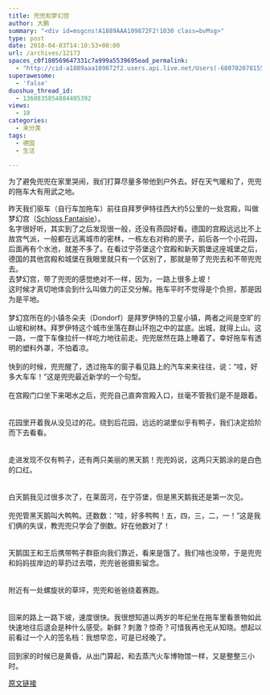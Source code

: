 ```yaml
---
title: 兜兜和梦幻宫
author: 大鹏
summary: "<div id=msgcns!A1889AAA109872F2!1030 class=bvMsg>"
type: post
date: 2010-04-03T14:10:53+00:00
url: /archives/12173
spaces_c0f180569647331c7a999a5539695ead_permalink:
  - "http://cid-a1889aaa109872f2.users.api.live.net/Users(-6807020781556960526)/Blogs('A1889AAA109872F2!102')/Entries('A1889AAA109872F2!1030')?authkey=7T08dKQfQ0s%24"
superawesome:
  - 'false'
duoshuo_thread_id:
  - 1360835854884405392
views:
  - 18
categories:
  - 未分类
tags:
  - 德国
  - 生活

---
```

<div id="msgcns!A1889AAA109872F2!1030" class="bvMsg">
  为了避免兜兜在家里哭闹，我们打算尽量多带他到户外去。好在天气暖和了，兜兜的拖车大有用武之地。 </p> 
  
  <div>
  </div>
  
  <div>
    昨天我们驱车（自行车加拖车）前往自拜罗伊特往西大约5公里的一处宫殿，叫做梦幻宫（<a href="http://www.schloss-fantaisie.de/" target="_blank">Schloss Fantaisie</a>）。
  </div>
  
  <div>
  </div>
  
  <div>
    名字很好听，其实到了之后发现很一般，还没有燕园好看。德国的宫殿远远比不上故宫气派，一般都在远离城市的密林，一栋左右对称的房子，前后各一个小花园，后面再有个水池，就差不多了。在看过宁芬堡这个宫殿和新天鹅堡这座城堡之后，德国的其他宫殿和城堡在我眼里就只有一个区别了，那就是带了兜兜去和不带兜兜去。
  </div>
  
  <div>
  </div>
  
  <div>
    去梦幻宫，带了兜兜的感觉绝对不一样，因为，一路上很多上坡！
  </div>
  
  <div>
  </div>
  
  <div>
    这时候才真切地体会到什么叫做力的正交分解。拖车平时不觉得是个负担，那是因为是平地。
  </div>
  
  <div>
     
  </div>
  
  <div>
    <div>
      梦幻宫所在的小镇冬朵夫（Dondorf）是拜罗伊特的卫星小镇，两者之间是空旷的山坡和树林。拜罗伊特这个城市坐落在群山环抱之中的盆底。出城，就得上山。这一路，一度下车像拉纤一样吃力地往前走。兜兜居然在路上睡着了。幸好拖车有透明的塑料外罩，不怕着凉。
    </div>
  </div>
  
  <div>
     
  </div>
  
  <div>
    快到的时候，兜兜醒了，透过拖车的窗子看见路上的汽车来来往往，说：“哇，好多大车车！”这是兜兜最近新学的一个句型。
  </div>
  
  <div>
     
  </div>
  
  <div>
    在宫殿门口坐下来喝水之后，兜兜自己直奔宫殿入口，丝毫不管我们是不是跟着。
  </div>
  
  <div>
     
  </div>
  
  <div>
    <a href="https://gsqqvq.bay.livefilestore.com/y1mSDqX4-6eAj53PJ4RwuavqX55VB9zJZJXrIUQ6V28S4YhS3BX4K3Pwo9FlUS11h_vSHFYDTCYC9D3Wd6k4j70cCwjgU5XAea7U8hVe8EO_QWjmDNgGY6BvnEGRhfNIJr2r0fVmQq_TyZkSo6GEjR2Sg/R0012727.JPG" rel="WLPP;url=https://gsqqvq.bay.livefilestore.com/y1mSDqX4-6eAj53PJ4RwuavqX55VB9zJZJXrIUQ6V28S4YhS3BX4K3Pwo9FlUS11h_vSHFYDTCYC9D3Wd6k4j70cCwjgU5XAea7U8hVe8EO_QWjmDNgGY6BvnEGRhfNIJr2r0fVmQq_TyZkSo6GEjR2Sg/R0012727.JPG" target="_blank"><img alt="" src="https://gsqqvq.bay.livefilestore.com/y1mSDqX4-6eAj53PJ4RwuavqX55VB9zJZJXrIUQ6V28S4YhS3BX4K3Pwo9FlUS11h_vSHFYDTCYC9D3Wd6k4j70cCwjgU5XAea7U8hVe8EO_QWjmDNgGY6BvnEGRhfNIJr2r0fVmQq_TyZkSo6GEjR2Sg/R0012727.JPG" /></a>
  </div>
  
  <div>
     
  </div>
  
  <div>
    花园里开着我从没见过的花。绕到后花园，远远的湖里似乎有鸭子，我们决定拾阶而下去看看。
  </div>
  
  <div>
     
  </div>
  
  <div>
    <a href="http://pengzhaoblog.files.wordpress.com/2010/04/r0012724.jpg?w=300" rel="WLPP;url=http://pengzhaoblog.files.wordpress.com/2010/04/r0012724.jpg?w=300" target="_blank"><img alt="" src="http://pengzhaoblog.files.wordpress.com/2010/04/r0012724.jpg?w=300" /></a>
  </div>
  
  <div>
     
  </div>
  
  <div>
    走进发现不仅有鸭子，还有两只美丽的黑天鹅！兜兜妈说，这两只天鹅涂的是白色的口红。
  </div>
  
  <div>
     
  </div>
  
  <div>
    <a href="http://pengzhaoblog.files.wordpress.com/2010/04/r0012742.jpg?w=300" rel="WLPP;url=http://pengzhaoblog.files.wordpress.com/2010/04/r0012742.jpg?w=300" target="_blank"><img alt="" src="http://pengzhaoblog.files.wordpress.com/2010/04/r0012742.jpg?w=300" /></a>
  </div>
  
  <div>
     
  </div>
  
  <div>
    白天鹅我见过很多次了，在莱茵河，在宁芬堡，但是黑天鹅我还是第一次见。
  </div>
  
  <div>
     
  </div>
  
  <div>
    兜兜管黑天鹅叫大鸭鸭。还数数：“哇，好多鸭鸭！五，四，三，二，一！”这是我们俩的失误，教兜兜只学会了倒数。好在他数对了！
  </div>
  
  <div>
     
  </div>
  
  <div>
    <a href="http://pengzhaoblog.files.wordpress.com/2010/04/r0012740.jpg?w=300" rel="WLPP;url=http://pengzhaoblog.files.wordpress.com/2010/04/r0012740.jpg?w=300" target="_blank"><img alt="" src="http://pengzhaoblog.files.wordpress.com/2010/04/r0012740.jpg?w=300" /></a>
  </div>
  
  <div>
     
  </div>
  
  <div>
    天鹅国王和王后携带鸭子群臣向我们靠近，看来是饿了。我们啥也没带，于是兜兜和妈妈拔岸边的草扔过去喂，兜兜爸爸摄影留念。
  </div>
  
  <div>
     
  </div>
  
  <div>
    <a href="http://pengzhaoblog.files.wordpress.com/2010/04/r0012745.jpg?w=300" rel="WLPP;url=http://pengzhaoblog.files.wordpress.com/2010/04/r0012745.jpg?w=300" target="_blank"><img alt="" src="http://pengzhaoblog.files.wordpress.com/2010/04/r0012745.jpg?w=300" /></a>
  </div>
  
  <div>
     
  </div>
  
  <div>
    附近有一处螺旋状的草坪，兜兜和爸爸绕着赛跑。
  </div>
  
  <div>
     <a href="http://pengzhaoblog.files.wordpress.com/2010/04/r0012749.jpg?w=300" rel="WLPP;url=http://pengzhaoblog.files.wordpress.com/2010/04/r0012749.jpg?w=300" target="_blank"><img alt="" src="http://pengzhaoblog.files.wordpress.com/2010/04/r0012749.jpg?w=300" /></a>
  </div>
  
  <div>
     
  </div>
  
  <div>
    回来的路上一路下坡，速度很快。我很想知道以两岁的年纪坐在拖车里看景物如此快速地往后退会是种什么感受。新鲜？刺激？惊奇？可惜我再也无从知晓。想起以前看过一个人的签名档：我想早恋，可是已经晚了。
  </div>
  
  <div>
     
  </div>
  
  <div>
    <a href="http://pengzhaoblog.files.wordpress.com/2010/04/r0012752.jpg?w=300" rel="WLPP;url=http://pengzhaoblog.files.wordpress.com/2010/04/r0012752.jpg?w=300" target="_blank"><img alt="" src="http://pengzhaoblog.files.wordpress.com/2010/04/r0012752.jpg?w=300" /></a>
  </div>
  
  <div>
    回到家的时候已是黄昏。从出门算起，和去蒸汽火车博物馆一样，又是整整三小时。
  </div>
</div>

[原文链接](http://dapengde.com/archives/12173)

